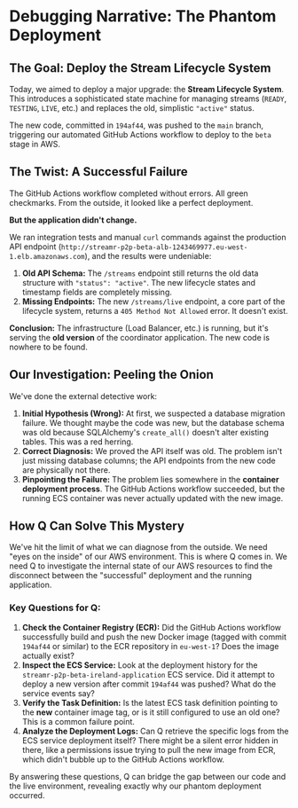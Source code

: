 # Debugging Narrative: The Phantom Deployment

## The Goal: Deploy the Stream Lifecycle System

Today, we aimed to deploy a major upgrade: the **Stream Lifecycle System**. This introduces a sophisticated state machine for managing streams (`READY`, `TESTING`, `LIVE`, etc.) and replaces the old, simplistic `"active"` status.

The new code, committed in `194af44`, was pushed to the `main` branch, triggering our automated GitHub Actions workflow to deploy to the `beta` stage in AWS.

## The Twist: A Successful Failure

The GitHub Actions workflow completed without errors. All green checkmarks. From the outside, it looked like a perfect deployment.

**But the application didn't change.**

We ran integration tests and manual `curl` commands against the production API endpoint (`http://streamr-p2p-beta-alb-1243469977.eu-west-1.elb.amazonaws.com`), and the results were undeniable:

1.  **Old API Schema:** The `/streams` endpoint still returns the old data structure with `"status": "active"`. The new lifecycle states and timestamp fields are completely missing.
2.  **Missing Endpoints:** The new `/streams/live` endpoint, a core part of the lifecycle system, returns a `405 Method Not Allowed` error. It doesn't exist.

**Conclusion:** The infrastructure (Load Balancer, etc.) is running, but it's serving the **old version** of the coordinator application. The new code is nowhere to be found.

## Our Investigation: Peeling the Onion

We've done the external detective work:

1.  **Initial Hypothesis (Wrong):** At first, we suspected a database migration failure. We thought maybe the code was new, but the database schema was old because SQLAlchemy's `create_all()` doesn't alter existing tables. This was a red herring.
2.  **Correct Diagnosis:** We proved the API itself was old. The problem isn't just missing database columns; the API endpoints from the new code are physically not there.
3.  **Pinpointing the Failure:** The problem lies somewhere in the **container deployment process**. The GitHub Actions workflow succeeded, but the running ECS container was never actually updated with the new image.

## How Q Can Solve This Mystery

We've hit the limit of what we can diagnose from the outside. We need "eyes on the inside" of our AWS environment. This is where Q comes in. We need Q to investigate the internal state of our AWS resources to find the disconnect between the "successful" deployment and the running application.

### **Key Questions for Q:**

1.  **Check the Container Registry (ECR):** Did the GitHub Actions workflow successfully build and push the new Docker image (tagged with commit `194af44` or similar) to the ECR repository in `eu-west-1`? Does the image actually exist?
2.  **Inspect the ECS Service:** Look at the deployment history for the `streamr-p2p-beta-ireland-application` ECS service. Did it attempt to deploy a new version after commit `194af44` was pushed? What do the service events say?
3.  **Verify the Task Definition:** Is the latest ECS task definition pointing to the **new** container image tag, or is it still configured to use an old one? This is a common failure point.
4.  **Analyze the Deployment Logs:** Can Q retrieve the specific logs from the ECS service deployment itself? There might be a silent error hidden in there, like a permissions issue trying to pull the new image from ECR, which didn't bubble up to the GitHub Actions workflow.

By answering these questions, Q can bridge the gap between our code and the live environment, revealing exactly why our phantom deployment occurred. 